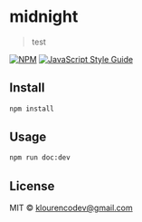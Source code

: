 # midnight

> test

[![NPM](https://img.shields.io/npm/v/midnight.svg)](https://www.npmjs.com/package/midnight) [![JavaScript Style Guide](https://img.shields.io/badge/code_style-standard-brightgreen.svg)](https://standardjs.com)

## Install

```bash
npm install
```

## Usage

```bash
npm run doc:dev
```

## License

MIT © [klourencodev@gmail.com](https://github.com/klourencodev@gmail.com)
